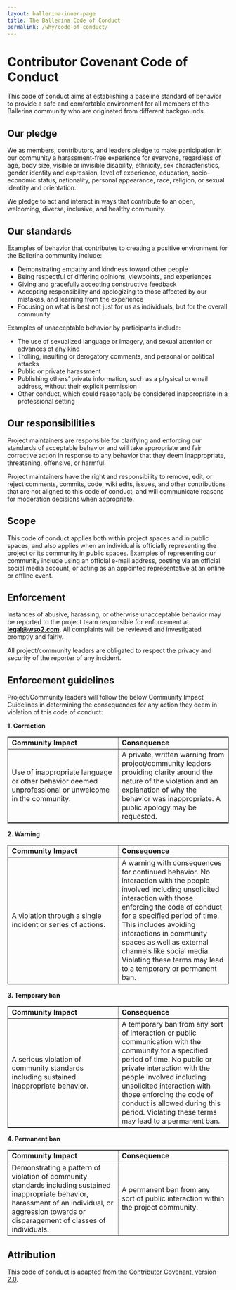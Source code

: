 ```yaml
---
layout: ballerina-inner-page
title: The Ballerina Code of Conduct
permalink: /why/code-of-conduct/
---
```


# Contributor Covenant Code of Conduct

This code of conduct aims at establishing a baseline standard of behavior to provide a safe and comfortable environment for all members of the Ballerina community who are originated from different backgrounds.

## Our pledge

We as members, contributors, and leaders pledge to make participation in our community a harassment-free experience for everyone, regardless of age, body size, visible or invisible disability, ethnicity, sex characteristics, gender identity and expression, level of experience, education, socio-economic status, nationality, personal appearance, race, religion, or sexual identity and orientation.

We pledge to act and interact in ways that contribute to an open, welcoming, diverse, inclusive, and healthy community.

## Our standards

Examples of behavior that contributes to creating a positive environment for the Ballerina community include:

- Demonstrating empathy and kindness toward other people
- Being respectful of differing opinions, viewpoints, and experiences
- Giving and gracefully accepting constructive feedback
- Accepting responsibility and apologizing to those affected by our mistakes, and learning from the experience
- Focusing on what is best not just for us as individuals, but for the overall community

Examples of unacceptable behavior by participants include:

- The use of sexualized language or imagery, and sexual attention or advances of any kind
- Trolling, insulting or derogatory comments, and personal or political attacks
- Public or private harassment
- Publishing others’ private information, such as a physical or email address, without their explicit permission
- Other conduct, which could reasonably be considered inappropriate in a professional setting

## Our responsibilities

Project maintainers are responsible for clarifying and enforcing our standards of acceptable behavior and will take appropriate and fair corrective action in response to any behavior that they deem inappropriate, threatening, offensive, or harmful.

Project maintainers have the right and responsibility to remove, edit, or reject comments, commits, code, wiki edits, issues, and other contributions that are not aligned to this code of conduct, and will communicate reasons for moderation decisions when appropriate.

## Scope

This code of conduct applies both within project spaces and in public spaces, and also applies when an individual is officially representing the project or its community in public spaces. Examples of representing our community include using an official e-mail address, posting via an official social media account, or acting as an appointed representative at an online or offline event.

## Enforcement

Instances of abusive, harassing, or otherwise unacceptable behavior may be reported to the project team responsible for enforcement at **legal@wso2.com**. All complaints will be reviewed and investigated promptly and fairly.

All project/community leaders are obligated to respect the privacy and security of the reporter of any incident.

## Enforcement guidelines

Project/Community leaders will follow the below Community Impact Guidelines in determining the consequences for any action they deem in violation of this code of conduct:

**1. Correction**

<table border="1">
<tr>
<td style="font-weight:bold"> Community Impact </td>
<td style="font-weight:bold"> Consequence </td>
</tr>
<tr border="1">
<td width="50%" border="1"> Use of inappropriate language or other behavior deemed unprofessional or unwelcome in the community. </td>
<td width="50%" border="1"> A private, written warning from project/community leaders providing clarity around the nature of the violation and an explanation of why the behavior was inappropriate. A public apology may be requested.
</td>
</tr>
</table>

**2. Warning**

<table border="1">
<tr>
<td style="font-weight:bold"> Community Impact </td>
<td style="font-weight:bold"> Consequence </td>
</tr>
<tr>
<td width="50%" border="1"> A violation through a single incident or series of actions. </td>
<td width="50%" border="1"> A warning with consequences for continued behavior. No interaction with the people involved including unsolicited interaction with those enforcing the code of conduct for a specified period of time. This includes avoiding interactions in community spaces as well as external channels like social media. Violating these terms may lead to a temporary or permanent ban.
</td>
</tr>
</table>

**3. Temporary ban**

<table border="1">
<tr>
<td style="font-weight:bold"> Community Impact </td>
<td style="font-weight:bold"> Consequence </td>
</tr>
<tr>
<td width="50%" border="1"> A serious violation of community standards including sustained inappropriate behavior. </td>
<td width="50%" border="1"> A temporary ban from any sort of interaction or public communication with the community for a specified period of time. No public or private interaction with the people involved including unsolicited interaction with those enforcing the code of conduct is allowed during this period. Violating these terms may lead to a permanent ban.
</td>
</tr>
</table>

**4. Permanent ban**

<table border="1">
<tr>
<td style="font-weight:bold"> Community Impact </td>
<td style="font-weight:bold"> Consequence </td>
</tr>
<tr>
<td width="50%" border="1"> Demonstrating a pattern of violation of community standards including sustained inappropriate behavior, harassment of an individual, or aggression towards or disparagement of classes of individuals. </td>
<td width="50%" border="1"> A permanent ban from any sort of public interaction within the project community.
</td>
</tr>
</table>

## Attribution

This code of conduct is adapted from the [Contributor Covenant, version 2.0](https://www.contributor-covenant.org/version/2/0/code_of_conduct).
